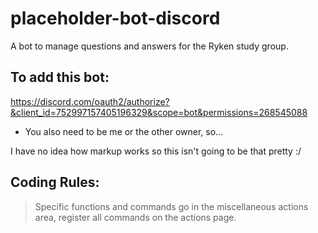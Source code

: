 # placeholder-bot-discord
A bot to manage questions and answers for the Ryken study group.

## To add this bot:
https://discord.com/oauth2/authorize?&client_id=752997157405196329&scope=bot&permissions=268545088
* You also need to be me or the other owner, so...

I have no idea how markup works so this isn't going to be that pretty :/

## Coding Rules:

> Specific functions and commands go in the miscellaneous actions area, register all commands on the actions page.